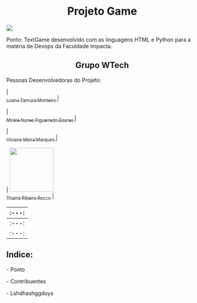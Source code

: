 <h1 align="center"> Projeto Game </h1>

<p>
 <img loading="lazy" src="http://img.shields.io/static/v1?label=STATUS&message=EM%20DESENVOLVIMENTO&color=PINK&style=for-the-badge"/>
</p>

Ponto: TextGame desenvolvido com as linguagens HTML e Python para a matéria de Devops da Faculdade Impacta.

<h2 align="center"> Grupo WTech </h2>

<p id="contri" name="contri">Pessoas Desenvolvedoras do Projeto: </p>

| [<img loading="lazy" src=" " width=115><br><sub> Luana Tamura Monteiro </sub>](https://github.com/lu-tamura) | 

| [<img loading="lazy" src=" " width=115><br><sub> Mirele Nunes Figueiredo Soares </sub>](https://github.com/ThRibR) | 

| [<img loading="lazy" src=" " width=115><br><sub> Viviane Meira Marques </sub>](https://github.com/VivianeMeiraMarques) | 

| [<img loading="lazy" src="https://github.com/ThRibR/DevMobile/assets/159657768/7865cf15-8624-431b-8a3e-587872a76b3d" width=115><br><sub>Thainá Ribeiro Rocco</sub>](https://github.com/ThRibR) |

| :---: | 
| :---: | 
| :---: | 
| :---: | 

<h2> Indice: </h2>
<p> - Ponto </p>
<p> - Contribuentes </a>
<p> - Lshdhashggduys </p>
